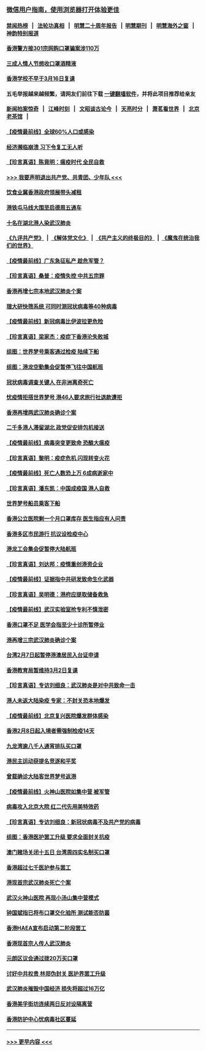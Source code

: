 ### [微信用户指南，使用浏览器打开体验更佳](https://github.com/gfw-breaker/banned-news1/blob/master/indexes/wechat-guide.md?t=0)
#### [禁闻热榜](热点新闻.md?t=0)  &nbsp;&nbsp;|&nbsp;&nbsp; [法轮功真相](https://github.com/gfw-breaker/truth/blob/master/README.md?t=0) &nbsp;&nbsp;|&nbsp;&nbsp; [明慧二十周年报告](https://github.com/gfw-breaker/mh-reports/blob/master/README.md?t=0) &nbsp;&nbsp;|&nbsp;&nbsp;[明慧期刊](https://github.com/gfw-breaker/mh-qikan) &nbsp;&nbsp;|&nbsp;&nbsp; [明慧海外之窗](https://github.com/gfw-breaker/mh-news/blob/master/README.md?t=0) &nbsp;&nbsp;|&nbsp;&nbsp; [神韵特别报道](https://github.com/gfw-breaker/mh-news/blob/master/shenyun.md?t=0)
#### [香港警方接301宗网购口罩骗案涉110万](../pages/nsc415/n11867572.md?t=02140933) 
#### [三成人情人节想收口罩酒精液](../pages/nsc415/n11867523.md?t=02140933) 
#### [香港学校不早于3月16日复课](../pages/nsc415/n11867498.md?t=02140933) 
#### 五毛举报越来越频繁，请网友们前往下载 [一键翻墙软件](https://github.com/gfw-breaker/ssr-accounts)，并将此项目推荐给亲友
#### [新闻拍案惊奇](https://github.com/gfw-breaker/banned-news1/blob/master/pages/link4.md) &nbsp;&nbsp;|&nbsp;&nbsp; [江峰时刻](https://github.com/gfw-breaker/banned-news1/blob/master/pages/link4.md) &nbsp;&nbsp;|&nbsp;&nbsp; [文昭谈古论今](https://github.com/gfw-breaker/banned-news1/blob/master/pages/link4.md) &nbsp;&nbsp;|&nbsp;&nbsp; [天亮时分](https://github.com/gfw-breaker/banned-news1/blob/master/pages/link4.md) &nbsp;&nbsp;|&nbsp;&nbsp; [萧茗看世界](https://github.com/gfw-breaker/banned-news1/blob/master/pages/link4.md) &nbsp;&nbsp;|&nbsp;&nbsp; [北京老茶馆](https://github.com/gfw-breaker/banned-news1/blob/master/pages/link4.md) &nbsp;&nbsp;|&nbsp;&nbsp; 
#### [【疫情最前线】全球60%人口或感染](../pages/nsc415/n11866914.md?t=02140933) 
#### [经济濒临崩溃 习下令复工无人听](../pages/nsc415/n11867269.md?t=02140933) 
#### [【珍言真语】陈竟明：瘟疫时代 全民自救](../pages/nsc415/n11866765.md?t=02140933) 
#### [>>> 我要声明退出共产党、共青团、少年队 <<<](https://github.com/begood0513/goodnews/blob/master/quit/letter.md) 
#### [饮食业冀香港政府领展带头减租](../pages/nsc415/n11864876.md?t=02140933) 
#### [港铁屯马线大围至启德周五通车](../pages/nsc415/n11864842.md?t=02140933) 
#### [十名在湖北港人染武汉肺炎](../pages/nsc415/n11864807.md?t=02140933) 
#### [《九评共产党》](https://github.com/begood0513/9ping.md/blob/master/README.md) &nbsp;|&nbsp; [《解体党文化》](../../../../jtdwh.md/blob/master/README.md)  &nbsp;|&nbsp; [《共产主义的终极目的》](../../../../gczydzjmd.md/blob/master/README.md) &nbsp;|&nbsp; [《魔鬼在统治我们的世界》](../../../../mgztzwmdsj.md/blob/master/README.md) 
#### [【疫情最前线】广东急征私产 趁危军管？](../pages/nsc415/n11864205.md?t=02140933) 
#### [【珍言真语】桑普：疫情失控 中共五宗罪](../pages/nsc415/n11864157.md?t=02140933) 
#### [香港再增七宗本地武汉肺炎个案](../pages/nsc415/n11862405.md?t=02140933) 
#### [理大研快筛系统 可同时测冠状病毒等40种病毒](../pages/nsc415/n11862376.md?t=02140933) 
#### [【疫情最前线】新冠病毒比伊波拉更危险](../pages/nsc415/n11862199.md?t=02140933) 
#### [【珍言真语】梁家杰：疫症下香港沦失败城](../pages/nsc415/n11861588.md?t=02140933) 
#### [组图：世界梦号乘客通过检疫 陆续下船](../pages/nsc415/n11858302.md?t=02140933) 
#### [组图：港龙空勤集会促暂停飞往中国航班](../pages/nsc415/n11858190.md?t=02140933) 
#### [冠状病毒调查关键人 在非洲离奇死亡](../pages/nsc415/n11859798.md?t=02140933) 
#### [忧疫情拒搭世界梦号 港46人要求旅行社退款遭拒](../pages/nsc415/n11859849.md?t=02140933) 
#### [香港再增两武汉肺炎确诊个案](../pages/nsc415/n11859833.md?t=02140933) 
#### [二千多港人滞留湖北 政党促安排包机接送](../pages/nsc415/n11859831.md?t=02140933) 
#### [【疫情最前线】病毒突变更致命 恐酿大瘟疫](../pages/nsc415/n11859604.md?t=02140933) 
#### [【珍言真语】黎明：疫症危机 闪现转变火花](../pages/nsc415/n11859199.md?t=02140933) 
#### [【疫情最前线】死亡人数恐上万 6成病逝家中](../pages/nsc415/n11856687.md?t=02140933) 
#### [【珍言真语】潘东凯：中国成疫国 港人自救](../pages/nsc415/n11856962.md?t=02140933) 
#### [世界梦号船员乘客下船](../pages/nsc415/n11856883.md?t=02140933) 
#### [香港公立医院剩一个月口罩库存 医生指应有人问责](../pages/nsc415/n11856875.md?t=02140933) 
#### [香港多区市民游行 抗议设检疫中心](../pages/nsc415/n11856866.md?t=02140933) 
#### [港龙工会集会促暂停大陆航班](../pages/nsc415/n11856840.md?t=02140933) 
#### [【珍言真语】刘达邦：疫情重创港资企业](../pages/nsc415/n11854274.md?t=02140933) 
#### [【疫情最前线】证据指中共研发致命生化武器](../pages/nsc415/n11853087.md?t=02140933) 
#### [【珍言真语】吴明德：港府应提取储备救急](../pages/nsc415/n11852734.md?t=02140933) 
#### [【疫情最前线】武汉实验室抢专利不慎泄密](../pages/nsc415/n11850310.md?t=02140933) 
#### [香港口罩不足 医学会指至少十诊所暂停业](../pages/nsc415/n11850301.md?t=02140933) 
#### [港再增三宗武汉肺炎确诊个案](../pages/nsc415/n11850328.md?t=02140933) 
#### [台湾2月7日起暂停港澳居民入台证申请](../pages/nsc415/n11850304.md?t=02140933) 
#### [香港教育局暂维持3月2日复课](../pages/nsc415/n11850260.md?t=02140933) 
#### [【珍言真语】专访刘细良：武汉肺炎是对中共致命一击](../pages/nsc415/n11849934.md?t=02140933) 
#### [港人未返大陆染疫 专家：不封关恐本地爆发](../pages/nsc415/n11848021.md?t=02140933) 
#### [【疫情最前线】北京复兴医院爆发群体感染](../pages/nsc415/n11847626.md?t=02140933) 
#### [香港2月8日起入境者需强制检疫14天](../pages/nsc415/n11847658.md?t=02140933) 
#### [九龙湾逾八千人通宵排队买口罩](../pages/nsc415/n11847647.md?t=02140933) 
#### [港民主运动获提名竞逐和平奖](../pages/nsc415/n11847633.md?t=02140933) 
#### [曾载确诊大陆客世界梦号返港](../pages/nsc415/n11847608.md?t=02140933) 
#### [【疫情最前线】火神山医院如集中营 被军管](../pages/nsc415/n11847524.md?t=02140933) 
#### [病毒攻入北京大院 红二代先用美特效药](../pages/nsc415/n11847427.md?t=02140933) 
#### [【珍言真语】专访刘细良：新冠状病毒不及共产党的病毒](../pages/nsc415/n11847164.md?t=02140933) 
#### [组图：香港医护罢工升级 要求全面封关抗疫](../pages/nsc415/n11844107.md?t=02140933) 
#### [澳门赌场关闭十五日 台湾周四实名制买口罩](../pages/nsc415/n11845083.md?t=02140933) 
#### [香港超过七千医护参与罢工](../pages/nsc415/n11845051.md?t=02140933) 
#### [港现首宗武汉肺炎死亡个案](../pages/nsc415/n11844998.md?t=02140933) 
#### [武汉火神山医院 再现小汤山集中营模式](../pages/nsc415/n11844763.md?t=02140933) 
#### [钟国斌指已将布口罩交化验所 测试能否防菌](../pages/nsc415/n11842783.md?t=02140933) 
#### [香港HAEA宣布启动第二阶段罢工](../pages/nsc415/n11842723.md?t=02140933) 
#### [香港现首宗人传人武汉肺炎](../pages/nsc415/n11842766.md?t=02140933) 
#### [元朗区议会通过拨20万买口罩](../pages/nsc415/n11842754.md?t=02140933) 
#### [讨好中共权贵 林郑伪封关 医护界罢工升级](../pages/nsc415/n11842359.md?t=02140933) 
#### [武汉肺炎摧毁中国经济 损失将超过16万亿](../pages/nsc415/n11839723.md?t=02140933) 
#### [香港美孚街坊连续两日反对设隔离营](../pages/nsc415/n11839962.md?t=02140933) 
#### [香港防护中心忧病毒社区蔓延](../pages/nsc415/n11839933.md?t=02140933) 

----
#### [ >>> 更早内容 <<< ](../indexes/nsc415-earlier.md)
